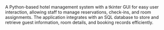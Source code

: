  A Python-based hotel management system with a tkinter GUI for easy user interaction,
 allowing staff to manage reservations, check-ins, and room assignments. The
 application integrates with an SQL database to store and retrieve guest information,
 room details, and booking records efficiently.
